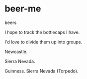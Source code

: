 beer-me
=======

beers

I hope to track the bottlecaps I have.

I'd love to divide them up into groups.

Newcastle.
<p>Sierra Nevada.<p>
Guinness.
Sierra Nevada (Torpedo).
